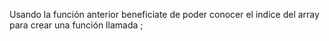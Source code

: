 Usando la función anterior beneficiate de poder conocer el indice del array para crear una función llamada 
;